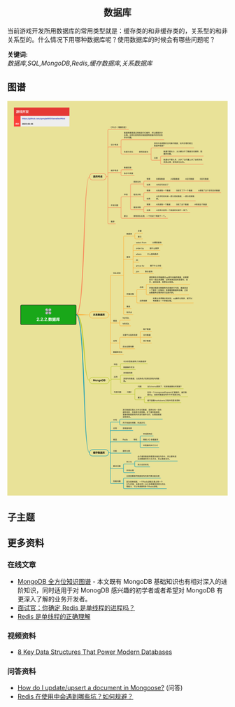<h2 align="center">数据库</h2>
<p>
当前游戏开发所用数据库的常用类型就是：缓存类的和非缓存类的，关系型的和非关系型的。什么情况下用哪种数据库呢？使用数据库的时候会有哪些问题呢？
</p>

**关键词:**<br/>
*数据库,SQL,MongoDB,Redis,缓存数据库,关系数据库*

## 图谱
![图片加载中...](../exports/2.2.2.数据库.png?raw=true)

## 子主题

## 更多资料
### 在线文章
* [MongoDB 全方位知识图谱](https://zhuanlan.zhihu.com/p/497736109) - 本文既有 MongoDB 基础知识也有相对深入的进阶知识，同时适用于对 MonogDB 感兴趣的初学者或者希望对 MongoDB 有更深入了解的业务开发者。
* [面试官：你确定 Redis 是单线程的进程吗？](https://www.51cto.com/article/714246.html)
* [Redis 是单线程的正确理解](https://www.jianshu.com/p/bc6904abc330)
### 视频资料
* [8 Key Data Structures That Power Modern Databases](https://www.youtube.com/watch?v=W_v05d_2RTo)
### 问答资料
* [How do I update/upsert a document in Mongoose?](https://stackoverflow.com/questions/7267102/how-do-i-update-upsert-a-document-in-mongoose/50208331#50208331) (问答)
* [Redis 在使用中会遇到哪些坑？如何规避？](https://www.zhihu.com/question/57045322/answer/1931497548)
